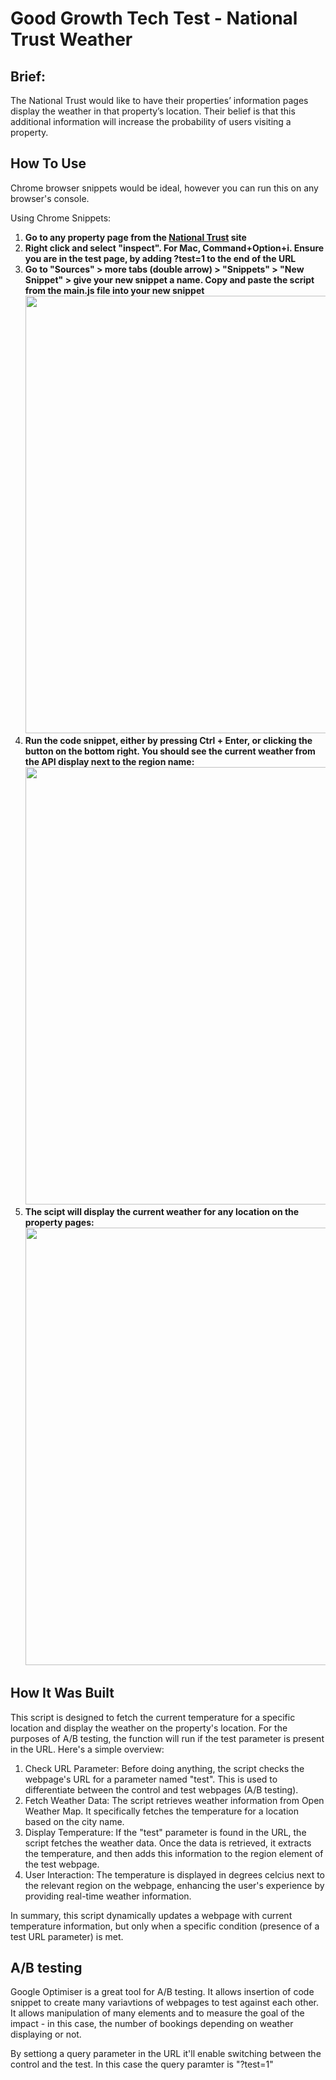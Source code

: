 # Good Growth Tech Test - National Trust Weather

## Brief:
The National Trust would like to have their properties’ information pages display the weather in
that property’s location. Their belief is that this additional information will increase the probability of users
visiting a property.

## How To Use
Chrome browser snippets would be ideal, however you can run this on any browser's console.

Using Chrome Snippets:
1. **Go to any property page from the [National Trust](https://www.nationaltrust.org.uk/visit/birmingham-west-midlands/birmingham-back-to-backs) site**
3. **Right click and select "inspect". For Mac, Command+Option+i. Ensure you are in the test page, by adding ?test=1 to the end of the URL**
4. **Go to "Sources" > more tabs (double arrow) > "Snippets" > "New Snippet" > give your new snippet a name. Copy and paste the script from the main.js file into your new snippet**
   <img src="https://github.com/Abida64/goodgrowth/assets/149109371/f2d339e2-66ba-4e6a-9de2-dd112d9a45e1" width="700" />
5. **Run the code snippet, either by pressing Ctrl + Enter, or clicking the button on the bottom right. You should see the current weather from the API display next to the region name:**
   <img src="https://github.com/Abida64/goodgrowth/assets/149109371/d3c671bb-6478-4da7-809d-9aab164eee30" width="700" />
6. **The scipt will display the current weather for any location on the property pages:**
   <img src="https://github.com/Abida64/goodgrowth/assets/149109371/352a0279-3fdf-402d-8069-fdc5933257c1" width="700" />


## How It Was Built
This script is designed to fetch the current temperature for a specific location and display the weather on the property's location. For the purposes of A/B testing, the function will run if the test parameter is present in the URL. Here's a simple overview:

1. Check URL Parameter: Before doing anything, the script checks the webpage's URL for a parameter named "test". This is used to differentiate between the control and test webpages (A/B testing).
2. Fetch Weather Data: The script retrieves weather information from Open Weather Map. It specifically fetches the temperature for a location based on the city name.
4. Display Temperature: If the "test" parameter is found in the URL, the script fetches the weather data. Once the data is retrieved, it extracts the temperature, and then adds this information to the region element of the test webpage.
5. User Interaction: The temperature is displayed in degrees celcius next to the relevant region on the webpage, enhancing the user's experience by providing real-time weather information.

In summary, this script dynamically updates a webpage with current temperature information, but only when a specific condition (presence of a test URL parameter) is met.
## A/B testing
Google Optimiser is a great tool for A/B testing. It allows insertion of code snippet to create many variavtions of webpages to test against each other. It allows manipulation of many elements and to measure the goal of the impact - in this case, the number of bookings depending on weather displaying or not.

By settiong a query parameter in the URL it'll enable switching between the control and the test. In this case the query paramter is "?test=1"
